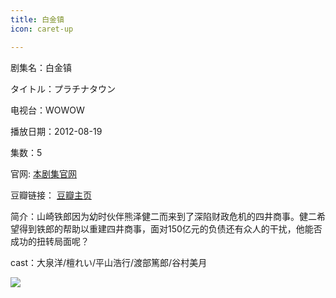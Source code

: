 ```yaml
---
title: 白金镇
icon: caret-up

---
```


剧集名：白金镇

タイトル：プラチナタウン

电视台：WOWOW

播放日期：2012-08-19

集数：5

官网: [本剧集官网](https://www.wowow.co.jp/detail/101525)

豆瓣链接： [豆瓣主页](https://movie.douban.com/subject/10771333/)


简介：山崎铁郎因为幼时伙伴熊泽健二而来到了深陷财政危机的四井商事。健二希望得到铁郎的帮助以重建四井商事，面对150亿元的负债还有众人的干扰，他能否成功的扭转局面呢？

cast：大泉洋/檀れい/平山浩行/渡部篤郎/谷村美月

![](https://listpic.tsgsanjiao.com/2012/2012bjz.jpg)